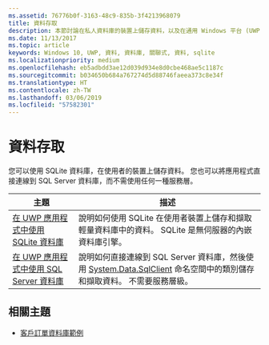 ```yaml
---
ms.assetid: 76776b0f-3163-48c9-835b-3f4213968079
title: 資料存取
description: 本節討論在私人資料庫的裝置上儲存資料，以及在通用 Windows 平台 (UWP) app 中使用物件關聯對應。
ms.date: 11/13/2017
ms.topic: article
keywords: Windows 10, UWP, 資料, 資料庫, 關聯式, 資料, sqlite
ms.localizationpriority: medium
ms.openlocfilehash: eb5adbdd3ae12d039d934e8d0cbe468ae5c1187c
ms.sourcegitcommit: b034650b684a767274d5d88746faeea373c8e34f
ms.translationtype: HT
ms.contentlocale: zh-TW
ms.lasthandoff: 03/06/2019
ms.locfileid: "57582301"
---
```

# <a name="data-access"></a>資料存取

您可以使用 SQLite 資料庫，在使用者的裝置上儲存資料。 您也可以將應用程式直接連線到 SQL Server 資料庫，而不需使用任何一種服務層。

| 主題 | 描述|
|-------|------------|
| [在 UWP 應用程式中使用 SQLite 資料庫](sqlite-databases.md) | 說明如何使用 SQLite 在使用者裝置上儲存和擷取輕量資料庫中的資料。 SQLite 是無伺服器的內嵌資料庫引擎。 |
| [在 UWP 應用程式中使用 SQL Server 資料庫](sql-server-databases.md) | 說明如何直接連線到 SQL Server 資料庫，然後使用 [System.Data.SqlClient](https://msdn.microsoft.com/library/system.data.sqlclient.aspx) 命名空間中的類別儲存和擷取資料。 不需要服務層級。 |

## <a name="related-topics"></a>相關主題

* [客戶訂單資料庫範例](https://github.com/Microsoft/Windows-appsample-customers-orders-database)
